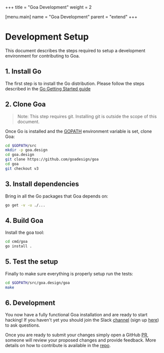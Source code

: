 +++
title = "Goa Development"
weight = 2

[menu.main]
name = "Goa Development"
parent = "extend"
+++

# Development Setup

This document describes the steps required to setup a development environment for contributing to Goa.

## 1. Install Go

The first step is to install the Go distribution. Please follow the steps described in the
[Go Getting Started guide](https://golang.org/doc/install)

## 2. Clone Goa

> Note: This step requires git. Installing git is outside the scope of this document.

Once Go is installed and the [GOPATH](https://github.com/golang/go/wiki/SettingGOPATH) environment variable is set, clone Goa:

```bash
cd $GOPATH/src
mkdir -p goa.design
cd goa.design
git clone https://github.com/goadesign/goa
cd goa
git checkout v3
```

## 3. Install dependencies

Bring in all the Go packages that Goa depends on:

```bash
go get -v -u ./...
```

## 4. Build Goa

Install the goa tool:

```bash
cd cmd/goa
go install .
```

## 5. Test the setup

Finally to make sure everything is properly setup run the tests:

```bash
cd $GOPATH/src/goa.design/goa
make
```

## 6. Development

You now have a fully functional Goa installation and are ready to start hacking!
If you haven't yet you should join the Slack
[channel](https://gophers.slack.com/messages/goa/) (sign up
[here](https://gophersinvite.herokuapp.com/)) to ask questions.

Once you are ready to submit your changes simply open a GitHub
[PR](https://help.github.com/en/articles/about-pull-requests), someone will review
your proposed changes and provide feedback. More details on how to contribute is
available in the [repo](https://github.com/goadesign/goa/blob/v3/CONTRIBUTING.md).

